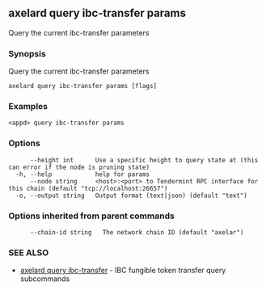 ## axelard query ibc-transfer params

Query the current ibc-transfer parameters

### Synopsis

Query the current ibc-transfer parameters

```
axelard query ibc-transfer params [flags]
```

### Examples

```
<appd> query ibc-transfer params
```

### Options

```
      --height int      Use a specific height to query state at (this can error if the node is pruning state)
  -h, --help            help for params
      --node string     <host>:<port> to Tendermint RPC interface for this chain (default "tcp://localhost:26657")
  -o, --output string   Output format (text|json) (default "text")
```

### Options inherited from parent commands

```
      --chain-id string   The network chain ID (default "axelar")
```

### SEE ALSO

- [axelard query ibc-transfer](axelard_query_ibc-transfer.md)	 - IBC fungible token transfer query subcommands
